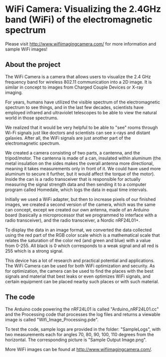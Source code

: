 # WiFi Camera: Visualizing the 2.4GHz band (WiFi) of the electromagnetic spectrum

Please visit http://www.wifiimagingcamera.com/ for more information and sample WiFi images!

## About the project
The WiFi Camera is a camera that allows users to visualize the 2.4 GHz frequency band for wireless 802.11 communication into a 2D image. It is similar in concept to images from Charged Couple Devices or X-ray imaging.

For years, humans have utilized the visible spectrum of the electromagnetic spectrum to see things, and in the last few decades, scientists have employed infrared and ultraviolet telescopes to be able to view the natural world in those spectrums.

We realized that it would be very helpful to be able to "see" rooms through Wi-Fi signals just like doctors and scientists can see x-rays and distant galaxies. After all, the WiFi signals are just another part of the electromagnetic spectrum.

We created a camera consisting of two parts, a cantenna, and the tripod/motor. The cantenna is made of a can, insulated within aluminum (the metal insulation on the sides makes the overall antenna more directional, meaning it takes measurements only in front of it. We could have used more aluminum to secure it further, but it would affect the torque of the motor). Inside the can is a radio transceiver that is responsible for actually measuring the signal strength data and then sending it to a computer program called Homedale, which logs the data in equal time intervals.

Initially we used a WiFi adapter, but then to increase pixels of our finished images, we created a second version of the camera, which was the same can concept, except we created our own antenna, made of an Arduino board (basically a microprocessor that we programmed to interface with a radio transceiver), and the radio transceiver, a Nordic nRF24L01+.

To display the data in an image format, we converted the data collected using the red part of the RGB color scale which is a mathematical scale that relates the saturation of the color red (and green and blue) with a value from 0-255. All black is 0 which corresponds to a weak signal and all red is 255 which is a strong signal.

This device has a lot of research and practical potential and applications. The WiFi Camera can be used for both WiFi optimization and security. As for optimization, the camera can be used to find the places with the best signals and material that best leaks or even optimizes WiFi signals, and certain equipment can be placed nearby such places or with such material.

## The code

The Arduino code powering the nRF24L01 is called "Arduino_nRF24L01.cc" and the Processing code that processes the log files and returns a viewable image is called "Wifi_Image_Processing.pde".

To test the code, sample logs are provided in the folder: "SampleLogs", with two measurements each for angles 70, 80, 90, 100, 110 degrees from the horizontal. The corresponding picture is "Sample Output Image.png".

More WiFi images can be found at http://www.wifiimagingcamera.com/.
